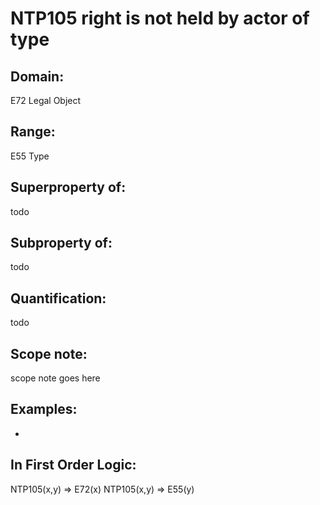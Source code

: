 # NTP105 right is not held by actor of type

## Domain: 

E72 Legal Object

## Range: 

E55 Type

## Superproperty of: 

todo

## Subproperty of: 

todo

## Quantification: 

todo

## Scope note: 

scope note goes here

## Examples: 

* 

## In First Order Logic: 

NTP105(x,y) ⇒ E72(x)
NTP105(x,y) ⇒ E55(y)

